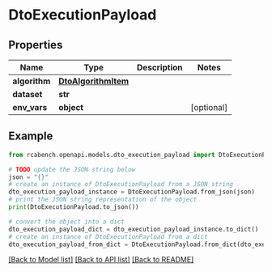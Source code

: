 # DtoExecutionPayload


## Properties

Name | Type | Description | Notes
------------ | ------------- | ------------- | -------------
**algorithm** | [**DtoAlgorithmItem**](DtoAlgorithmItem.md) |  | 
**dataset** | **str** |  | 
**env_vars** | **object** |  | [optional] 

## Example

```python
from rcabench.openapi.models.dto_execution_payload import DtoExecutionPayload

# TODO update the JSON string below
json = "{}"
# create an instance of DtoExecutionPayload from a JSON string
dto_execution_payload_instance = DtoExecutionPayload.from_json(json)
# print the JSON string representation of the object
print(DtoExecutionPayload.to_json())

# convert the object into a dict
dto_execution_payload_dict = dto_execution_payload_instance.to_dict()
# create an instance of DtoExecutionPayload from a dict
dto_execution_payload_from_dict = DtoExecutionPayload.from_dict(dto_execution_payload_dict)
```
[[Back to Model list]](../README.md#documentation-for-models) [[Back to API list]](../README.md#documentation-for-api-endpoints) [[Back to README]](../README.md)



